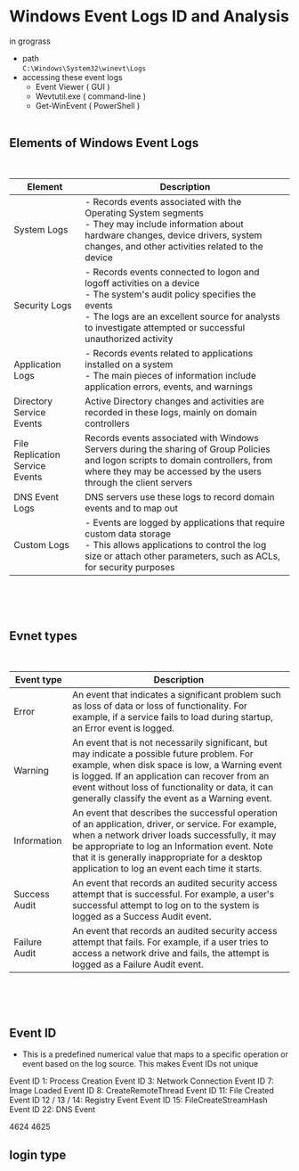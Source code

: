 # Windows Event Logs ID and Analysis
in grograss

+ path <br>
``C:\Windows\System32\winevt\Logs``
+ accessing these event logs
  - Event Viewer ( GUI )
  - Wevtutil.exe ( command-line )
  - Get-WinEvent ( PowerShell )
<br> <br> 
## Elements of Windows Event Logs
<br>

| Element | Description |
| ------------- | ------------- |
| System Logs |  - Records events associated with the Operating System segments <br> - They may include information about hardware changes, device drivers, system changes, and other activities related to the device |
| Security Logs | - Records events connected to logon and logoff activities on a device <br> - The system's audit policy specifies the events <br> - The logs are an excellent source for analysts to investigate attempted or successful unauthorized activity |
| Application Logs | - Records events related to applications installed on a system <br> - The main pieces of information include application errors, events, and warnings |
| Directory Service Events | Active Directory changes and activities are recorded in these logs, mainly on domain controllers |
| File Replication Service Events | Records events associated with Windows Servers during the sharing of Group Policies and logon scripts to domain controllers, from where they may be accessed by the users through the client servers |
| DNS Event Logs | DNS servers use these logs to record domain events and to map out |
| Custom Logs | - Events are logged by applications that require custom data storage <br> - This allows applications to control the log size or attach other parameters, such as ACLs, for security purposes |

<br> <br> <br>
## Evnet types

<br>

| Event type | Description|
| ------------- | ------------- |
| Error | An event that indicates a significant problem such as loss of data or loss of functionality. For example, if a service fails to load during startup, an Error event is logged. |
| Warning | An event that is not necessarily significant, but may indicate a possible future problem. For example, when disk space is low, a Warning event is logged. If an application can recover from an event without loss of functionality or data, it can generally classify the event as a Warning event. |
| Information | An event that describes the successful operation of an application, driver, or service. For example, when a network driver loads successfully, it may be appropriate to log an Information event. Note that it is generally inappropriate for a desktop application to log an event each time it starts. |
| Success Audit	 | An event that records an audited security access attempt that is successful. For example, a user's successful attempt to log on to the system is logged as a Success Audit event. |
| Failure Audit	 | An event that records an audited security access attempt that fails. For example, if a user tries to access a network drive and fails, the attempt is logged as a Failure Audit event. |

<br> <br> <br>

## Event ID

+ This is a predefined numerical value that maps to a specific operation or event based on the log source. This makes Event IDs not unique


Event ID 1: Process Creation
Event ID 3: Network Connection
Event ID 7: Image Loaded
Event ID 8: CreateRemoteThread
Event ID 11: File Created
Event ID 12 / 13 / 14: Registry Event
Event ID 15: FileCreateStreamHash
Event ID 22: DNS Event





4624
4625



## login type
